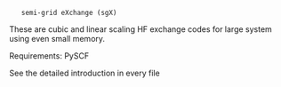        
       semi-grid eXchange (sgX)                             

These are cubic and linear scaling HF exchange codes for large system using even small memory. 

Requirements: PySCF

See the detailed introduction in every file
